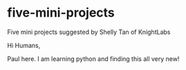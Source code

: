 # five-mini-projects
Five mini projects suggested by Shelly Tan of KnightLabs

Hi Humans,

Paul here. I am learning python and finding this all very new!
